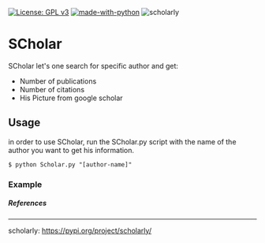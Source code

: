 [![License: GPL v3](https://img.shields.io/badge/License-GPL%20v3-blue.svg)](https://www.gnu.org/licenses/old-licenses/gpl-3.0.en.html) [![made-with-python](https://img.shields.io/badge/Made%20with-Python-1f425f.svg)](https://www.python.org/) ![scholarly](https://img.shields.io/badge/reference-scholarly-informational "scholarly")

# SCholar

SCholar let's one search for specific author and get:

* Number of publications
* Number of citations
* His Picture from google scholar

## Usage

in order to use SCholar, run the SCholar.py script with the name of the author you want to get his information.

`$ python Scholar.py "[author-name]"`

### Example



##### References
---
scholarly: https://pypi.org/project/scholarly/ 
